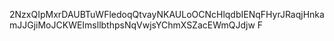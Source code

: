 2NzxQIpMxrDAUBTuWFledoqQtvayNKAULoOCNcHlqdbIENqFHyrJRaqjHnkamJJGjiMoJCKWEImsllbthpsNqVwjsYChmXSZacEWmQJdjw
F
